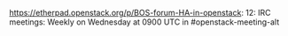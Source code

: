 https://etherpad.openstack.org/p/BOS-forum-HA-in-openstack: 12:     IRC meetings: Weekly on Wednesday at 0900 UTC in #openstack-meeting-alt

